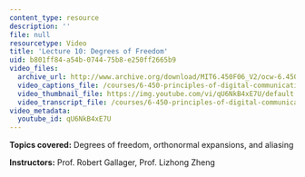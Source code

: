 ```yaml
---
content_type: resource
description: ''
file: null
resourcetype: Video
title: 'Lecture 10: Degrees of Freedom'
uid: b801ff84-a54b-0744-75b8-e250ff2665b9
video_files:
  archive_url: http://www.archive.org/download/MIT6.450F06_V2/ocw-6.450-f06-2003-10-15_300k.mp4
  video_captions_file: /courses/6-450-principles-of-digital-communications-i-fall-2006/ffb8e412b4a75a988f76d9874bbc3d69_qU6NkB4xE7U.vtt
  video_thumbnail_file: https://img.youtube.com/vi/qU6NkB4xE7U/default.jpg
  video_transcript_file: /courses/6-450-principles-of-digital-communications-i-fall-2006/46085f3991f7706f58b753625e71c846_qU6NkB4xE7U.pdf
video_metadata:
  youtube_id: qU6NkB4xE7U
---
```


**Topics covered:** Degrees of freedom, orthonormal expansions, and aliasing

**Instructors:** Prof. Robert Gallager, Prof. Lizhong Zheng